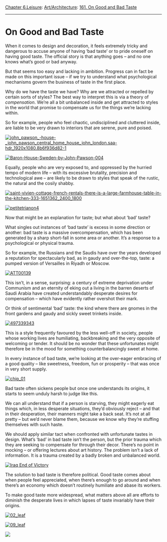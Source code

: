 [Chapter 6.Leisure](https://www.theschooloflife.com/thebookoflife/category/leisure/): [Art/Architecture](https://www.theschooloflife.com/thebookoflife/category/leisure/artarchitecture/): [161. On Good and Bad Taste](https://www.theschooloflife.com/thebookoflife/good-and-bad-taste/)

* * *

# On Good and Bad Taste

When it comes to design and decoration, it feels extremely tricky and dangerous to accuse anyone of having ‘bad taste’ or to pride oneself on having good taste. The official story is that anything goes – and no one knows what’s good or bad anyway.

But that seems too easy and lacking in ambition. Progress can in fact be made on this important issue – if we try to understand what psychological mechanisms govern the business of taste in the first place.

Why do we have the taste we have? Why are we attracted or repelled by certain sorts of styles? The best way to interpret this is via a theory of _compensation_. We’re all a bit unbalanced inside and get attracted to styles in the world that promise to compensate us for the things we’re lacking within.

So for example, people who feel chaotic, undisciplined and cluttered inside, are liable to be very drawn to interiors that are serene, pure and poised.

[![john_pawson_-_house_-_john_pawson_central_home_house_john_london.saa-hdr_1920x1080.8b6f936d82-1](https://www.theschooloflife.com/thebookoflife/wp-content/uploads/2015/02/john_pawson_-_house_-_john_pawson_central_home_house_john_london.saa-hdr_1920x1080.8b6f936d82-1.jpg)](http://www.thebookoflife.org/wp-content/uploads/2015/02/john_pawson_-_house_-_john_pawson_central_home_house_john_london.saa-hdr_1920x1080.8b6f936d82-1.jpg)

[![Baron-House-Sweden-by-John-Pawson-004](https://www.theschooloflife.com/thebookoflife/wp-content/uploads/2015/02/Baron-House-Sweden-by-John-Pawson-004.jpg)](http://www.thebookoflife.org/wp-content/uploads/2015/02/Baron-House-Sweden-by-John-Pawson-004.jpg)

Equally, people who are very exposed to, and oppressed by the hurried tempo of modern life – with its excessive brutality, precision and technological awe – are likely to be drawn to styles that speak of the rustic, the natural and the cosily shabby.

[![saint-vivien-cottage-french-rentals-there-is-a-large-farmhouse-table-in-the-kitchen-333-1651362_2400_1800](https://www.theschooloflife.com/thebookoflife/wp-content/uploads/2015/02/saint-vivien-cottage-french-rentals-there-is-a-large-farmhouse-table-in-the-kitchen-333-1651362_2400_1800.jpg)](http://www.thebookoflife.org/wp-content/uploads/2015/02/saint-vivien-cottage-french-rentals-there-is-a-large-farmhouse-table-in-the-kitchen-333-1651362_2400_1800.jpg)

[![petitetrianon4](https://www.theschooloflife.com/thebookoflife/wp-content/uploads/2015/02/petitetrianon4.jpg)](http://www.thebookoflife.org/wp-content/uploads/2015/02/petitetrianon4.jpg)

Now that might be an explanation for taste; but what about ‘bad’ taste?

What singles out instances of ‘bad taste’ is excess in some direction or another: bad taste is a massive overcompensation, which has been generated by a sharp short-fall in some area or another. It’s a response to a psychological or physical trauma.

So for example, the Russians and the Saudis have over the years developed a reputation for spectacularly bad, as in gaudy and over-the-top, taste: a pumped version of Versailles in Riyadh or Moscow.

[![ATT00139](https://www.theschooloflife.com/thebookoflife/wp-content/uploads/2015/02/ATT00139.jpg)](http://www.thebookoflife.org/wp-content/uploads/2015/02/ATT00139.jpg)

This isn’t, in a sense, surprising: a century of extreme deprivation under Communism and an eternity of eking out a living in the barren deserts of Saudi Arabia have created understandably desperate desires for compensation – which have evidently rather overshot their mark.

Or think of sentimental ‘bad’ taste: the kind where there are gnomes in the front gardens and gaudy and sickly sweet trinkets inside.

[![497339343](https://www.theschooloflife.com/thebookoflife/wp-content/uploads/2015/02/497339343.jpg)](http://www.thebookoflife.org/wp-content/uploads/2015/02/497339343.jpg)

This is a style frequently favoured by the less well-off in society, people whose working lives are humiliating, backbreaking and the very opposite of welcoming or tender. It should be no wonder that these unfortunates might therefore be in the mood for something counterbalancingly sweet at home.

In every instance of bad taste, we’re looking at the over-eager embracing of a good quality – like sweetness, freedom, fun or prosperity – that was once in very short supply.

[![chip_01](https://www.theschooloflife.com/thebookoflife/wp-content/uploads/2015/02/chip_01.jpg)](http://www.thebookoflife.org/wp-content/uploads/2015/02/chip_01.jpg)

Bad taste often sickens people but once one understands its origins, it starts to seem unduly harsh to judge like this.

We can all understand that if a person is starving, they might eagerly eat things which, in less desperate situations, they’d obviously reject – and that in their desperation, their manners might take a back seat. It’s not at all pretty – but we’d never blame them, because we know why they’re stuffing themselves with such haste.

We should apply similar tact when confronted with unfortunate tastes in design. What’s ‘bad’ in bad taste isn’t the person, but the prior trauma which they are seeking to compensate for through their decor. There’s no point in mocking – or offering lectures about art history. The problem isn’t a lack of information. It is a trauma created by a badly broken and unbalanced world.

[![Iraq End of Victory](https://www.theschooloflife.com/thebookoflife/wp-content/uploads/2015/02/PM-270214-chairA1.jpg)](http://www.thebookoflife.org/wp-content/uploads/2015/02/PM-270214-chairA1.jpg)

The solution to bad taste is therefore political. Good taste comes about when people feel appreciated, when there’s enough to go around and when there’s an economy which doesn’t routinely humiliate and abase its workers.

To make good taste more widespread, what matters above all are efforts to diminish the desperate lives in which lapses of taste invariably have their origins.

[![02_leaf](https://www.theschooloflife.com/thebookoflife/wp-content/uploads/2015/02/02_leaf.jpg)](http://www.thebookoflife.org/wp-content/uploads/2015/02/02_leaf.jpg)

[![09_leaf](https://www.theschooloflife.com/thebookoflife/wp-content/uploads/2015/02/09_leaf.jpg)](http://www.thebookoflife.org/wp-content/uploads/2015/02/09_leaf.jpg)

[![](https://img.youtube.com/vi/rD1qKMgTnAE/0.jpg)](https://www.youtube.com/embed/rD1qKMgTnAE '')
